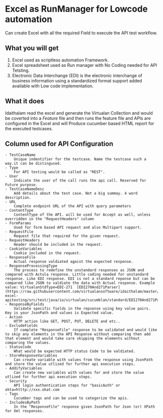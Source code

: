 # Excel as RunManager for Lowcode automation 

Can create Excel with all the required Field to execute the API test workflow. 

## What you will get 
1. Excel used as scriptless automation Framework. 
2. Excel spreadsheet used as Run manager with No Coding needed for API Tetsting.
3. Electronic Data Interchange (EDI) is the electronic interchange of business information using a standardized format support added available with Low code implementation.

## What it does
Idaithalam read the excel and generate the Virtualan Collection and would be coverted into a *Feature* file and then runs the feature file and APIs are configured in the Excel and will Produce cucumber based HTML report for the executed testcases.

## Column used for API Configuration
    - TestCaseName
        Unique indentifier for the testcase. Name the testcase such a way.it can be distingused. 
	- Type
        For API testing would be called as "REST".
    - User
        Indicate the user of the call runs the api call. Reserved for Future purpose.
    - TestCaseNameDesc
        Add details about the test case. Not a big summay. 4 word description. 
    - URL
        Complete endpoint URL of the API with query parameters 
    - ContentType
        ContentType of the API. will be used for Accept as well, unless overridden in the "RequestHeaders" column 
    - FormParams
        Used for form based API request and also Multipart support.
    - RequestFile
        Request file that required for the given request. 
    - RequestHeaders
        Header should be included in the request.
    - CookieVariables
        Cookie included in the request.
    - ResponseFile
        Actual response valdiated agaist the expected response.
    - ResponseProcessingType
        The process to redefine the unstandard responses as JSON and compared with Actula response. Little coding needed for unstandard response. Like EDI response. EDI is not a standard reponse but can be compared like JSON to valdiate the data with Actual response. Example value: VirtualanStdType=EDI-271  [EDI270And271Parser](https://raw.githubusercontent.com/virtualansoftware/idaithalam/master/samples/idaithalam-excel-apitesting/src/test/java/io/virtualan/cucumblan/standard/EDI270And271Parser.java)   
    - ResponseByFields
        Validate specific fields in the repsonse using key value pairs. Key is your JsonPath and values is Expected value.
    - Action
        HTTP action like GET, POST, PUT, DELETE and etc..
    - ExcludeFields
        If complete "ResponseFile" response to be validated and would like to skip any elements in the API Response without comparing then add that element and would take care skipping the elements without comparing the values. 
    - StatusCode
        What would be expected HTTP status Code to be valdiated.
    - StoreResponseVariables
        Can create variable with values from the response using JsonPath and store the value utlized for further api execution steps. 
    - AddifyVariables
        Can create new variables with values for and store the value utlized for further api execution steps. 
    - Security
        API login authentication steps for "basicAuth" or okta=htttp://xxx.okat.com 
    - Tags
        Cucumber tags and can be used to categorize the apis. 
    - IncludesByPath
        In the "ResponseFile" response given JsonPath for Json (or) XPath for Xml responses.